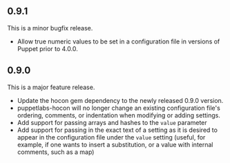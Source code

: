 ## 0.9.1

This is a minor bugfix release.
* Allow true numeric values to be set in a configuration file in versions
  of Puppet prior to 4.0.0.

## 0.9.0

This is a major feature release.
* Update the hocon gem dependency to the newly released 0.9.0 version.
* puppetlabs-hocon will no longer change an existing configuration file's
  ordering, comments, or indentation when modifying or adding settings.
* Add support for passing arrays and hashes to the `value` parameter
* Add support for passing in the exact text of a setting as it is
  desired to appear in the configuration file under the `value`
  setting (useful, for example, if one wants to insert a substitution,
  or a value with internal comments, such as a map)
